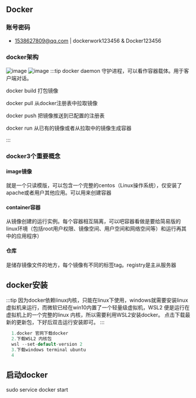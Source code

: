 ## **Docker**

### 账号密码
  * 1538627809@qq.com | dockerwork123456 & Docker123456
  
### docker架构
  ![image](https://dockerdocs.cn/images/architecture.svg)
  ![image](https://pic1.zhimg.com/80/v2-eb33808cf89740d549689e412bcac3c4_720w.webp)
  :::tip
  docker daemon 守护进程，可以看作容器载体。用于客户端对话。

  docker build 打包镜像

  docker pull 从docker注册表中拉取镜像

  docker push 把镜像推送到已配置的注册表

  docker run 从已有的镜像或者从拉取中的镜像生成容器

  :::

### docker3个重要概念
  #### image镜像

  就是一个只读模版，可以包含一个完整的centos（Linux操作系统），仅安装了apache或者用户其他应用。可以用来创建容器
  #### container容器

  从镜像创建的运行实例。每个容器相互隔离，可以吧容器看做是要给简易版的linux环境（包括root用户权限、镜像空间、用户空间和网络空间等）和运行再其中的应用程序）
  #### 仓库

  是储存镜像文件的地方，每个镜像有不同的标签tag。registry是主从服务器

  ## docker安装

  :::tip
    因为docker依赖linux内核，只能在linux下使用，windows就需要安装linux虚拟机来运行，而微软已经在win10内置了一个轻量级虚拟机，WSL2 便是运行在虚拟机上的一个完整的linux 内核，所以需要利用WSL2安装docker。 点击下载最新的更新包，下好后双击运行安装即可。
  :::

  ```java
    1.docker 官网下载docker
    2.下载WSL2 内核包
    wsl --set-default-version 2
    3.下载windows terminal ubuntu
    4
  
  ```

  ## 启动docker
  sudo service docker start
  
